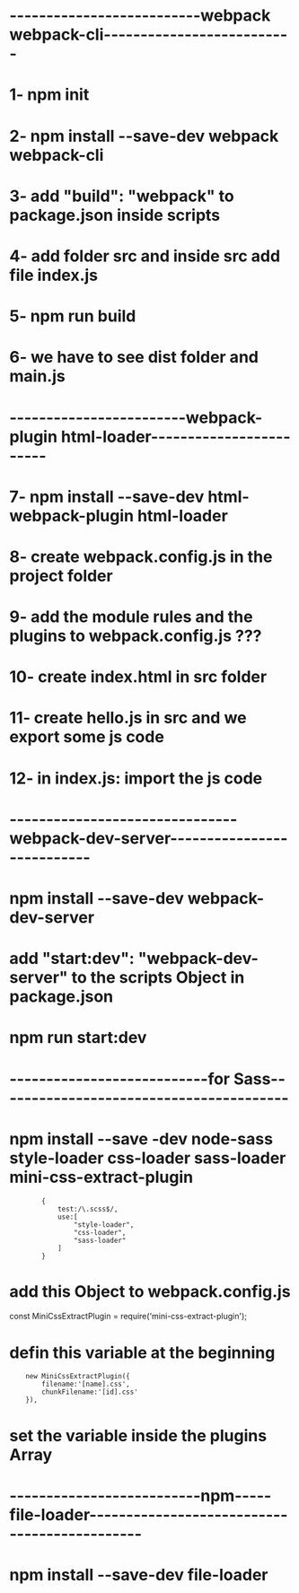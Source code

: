 
# --------------------------webpack webpack-cli--------------------------
#  1- npm init
# 2- npm install --save-dev webpack webpack-cli
# 3- add "build": "webpack" to package.json inside scripts
# 4- add folder src and inside src add file index.js
# 5- npm run build
# 6- we have to see dist folder and main.js

# ------------------------webpack-plugin html-loader------------------------
# 7- npm install --save-dev html-webpack-plugin html-loader
# 8- create webpack.config.js in the project folder
# 9-  add the module rules and the plugins to webpack.config.js ???
# 10-  create index.html in src folder
# 11-  create hello.js in src and we export some js code
# 12- in index.js: import the js code

# -------------------------------webpack-dev-server---------------------------
# npm install --save-dev  webpack-dev-server
# add "start:dev": "webpack-dev-server" to the scripts Object in package.json
# npm run start:dev

# ---------------------------for Sass----------------------------------------
 # npm install --save -dev node-sass style-loader css-loader sass-loader mini-css-extract-plugin


            {
                test:/\.scss$/,
                use:[
                    "style-loader",
                    "css-loader",
                    "sass-loader"
                ]
            }
# add this Object to  webpack.config.js
const MiniCssExtractPlugin = require('mini-css-extract-plugin');
# defin this variable at the beginning 
        new MiniCssExtractPlugin({
            filename:'[name].css',
            chunkFilename:'[id].css'
        }),
# set the variable inside the plugins Array





# --------------------------npm-----file-loader---------------------------------------------
# npm install --save-dev file-loader
